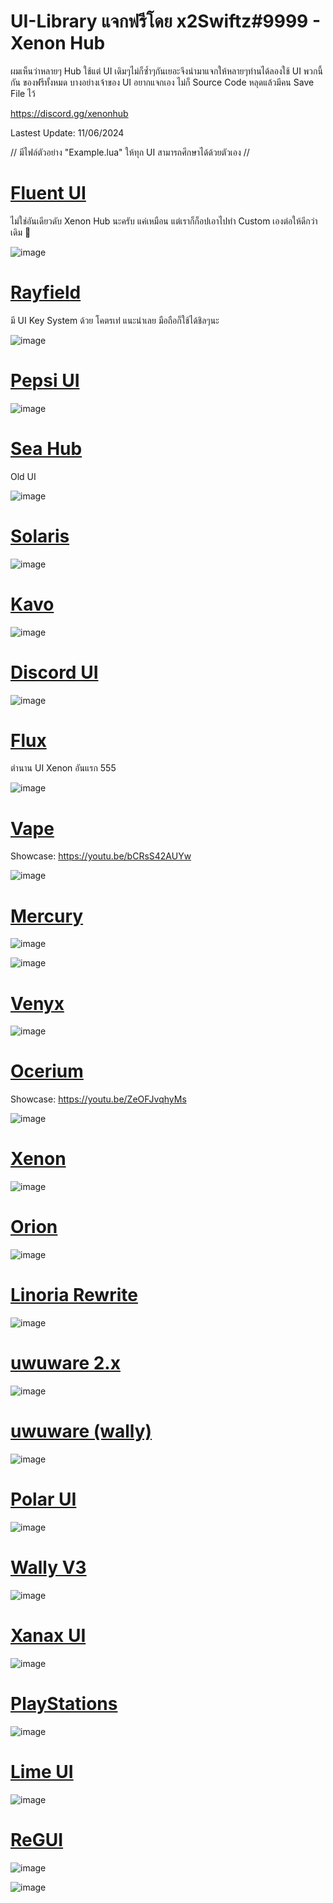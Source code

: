 # UI-Library แจกฟรีโดย x2Swiftz#9999 - Xenon Hub 

ผมเห็นว่าหลายๆ Hub ใช้แต่ UI เดิมๆไม่ก็ซ้ำๆกันเยอะจึงนำมาแจกให้หลายๆท่านได้ลองใช้ UI พวกนี้กัน
ของฟรีทั้งหมด บางอย่างเจ้าของ UI อยากแจกเอง ไม่ก็ Source Code หลุดแล้วมีคน Save File ไว้

https://discord.gg/xenonhub

Lastest Update: 11/06/2024

// มีไฟล์ตัวอย่าง "Example.lua" ให้ทุก UI สามารถศึกษาได้ด้วยตัวเอง //

# [Fluent UI](https://raw.githubusercontent.com/x2Swiftz/UI-Library/main/Libraries/FluentUI-Example.lua)

ไม่ใช่อันเดียวดับ Xenon Hub นะครับ แค่เหมือน แต่เราก็ก็อปเอาไปทำ Custom เองต่อให้ดีกว่าเดิม 🤣

![image](https://github.com/x2Swiftz/UI-Library/assets/52291809/bd3568ba-4441-46cc-b57d-9e9a721266b7)

# [Rayfield](https://raw.githubusercontent.com/x2Swiftz/UI-Library/main/Libraries/Rayfield%20-%20Library.lua)

มี UI Key System ด้วย โคตรเท่่ แนะนำเลย มือถือก็ใช้ได้ชิลๆนะ

![image](https://github.com/x2Swiftz/UI-Library/assets/52291809/bb07945d-d339-4fff-9fc3-2529fa05b0f1)

# [Pepsi UI](https://github.com/x2Swiftz/UI-Library/blob/main/Libraries/Pepsi%20-%20Example.lua)

![image](https://user-images.githubusercontent.com/52291809/208847767-27008fa0-d140-435b-a575-264d4448d9e8.png)

# [Sea Hub](https://github.com/x2Swiftz/UI-Library/blob/main/Libraries/Sea%20Hub%20-%20Example.lua)

Old UI

![image](https://user-images.githubusercontent.com/52291809/208854362-86b669df-ebb0-4031-945b-ad39e9aa4453.png)

# [Solaris](https://github.com/x2Swiftz/UI-Library/blob/main/Libraries/Solaris%20-%20Example.lua)

![image](https://user-images.githubusercontent.com/52291809/208848208-03665de0-aa41-4d6a-8419-efdd975a7753.png)

# [Kavo](https://github.com/x2Swiftz/UI-Library/blob/main/Libraries/Kavo%20-%20Example.lua)

![image](https://user-images.githubusercontent.com/52291809/208848287-578cc12a-53d7-47a6-bf87-6208d5a3f568.png)

# [Discord UI](https://github.com/x2Swiftz/UI-Library/blob/main/Libraries/Discord%20-%20Example.lua)

![image](https://user-images.githubusercontent.com/52291809/208853495-5662e869-7179-44fb-b903-be161e275577.png)

# [Flux](https://github.com/x2Swiftz/UI-Library/blob/main/Libraries/Flux%20-%20Example.lua)

ตำนาน UI Xenon อันแรก 555

![image](https://user-images.githubusercontent.com/52291809/208848401-9e828258-7dfc-4999-8c1a-13498e03eef4.png)

# [Vape](https://github.com/x2Swiftz/UI-Library/blob/main/Libraries/vape%20-%20Example.lua)

Showcase: https://youtu.be/bCRsS42AUYw

![image](https://user-images.githubusercontent.com/52291809/208848764-06467b38-ea59-44eb-a179-2c121bafae32.png)

# [Mercury](https://github.com/x2Swiftz/UI-Library/blob/main/Libraries/Mercury%20-%20Example.lua)

![image](https://user-images.githubusercontent.com/52291809/208849259-26e99d77-0468-478f-a207-ac0a8f9c1377.png)

![image](https://user-images.githubusercontent.com/52291809/208850263-ad0e5bbd-d940-4e41-b929-4d051e96394d.png)


# [Venyx](https://github.com/x2Swiftz/UI-Library/blob/main/Libraries/Venyx%20-%20Example.lua)

![image](https://user-images.githubusercontent.com/52291809/208849651-c939b7c4-7524-4c29-81ce-7f9818ec8d5e.png)


# [Ocerium](https://github.com/x2Swiftz/UI-Library/blob/main/Libraries/Ocerium%20-%20Example.lua)

Showcase: https://youtu.be/ZeOFJvqhyMs

![image](https://user-images.githubusercontent.com/52291809/208850692-f88240d5-c07d-486e-8566-1314aacffa87.png)


# [Xenon](https://github.com/x2Swiftz/UI-Library/blob/main/Libraries/Xenon%20-%20Example.lua)

![image](https://user-images.githubusercontent.com/52291809/208850978-a7b38607-87fe-45af-82da-4549c9baa065.png)

# [Orion](https://github.com/x2Swiftz/UI-Library/blob/main/Libraries/Orion%20-%20Example.lua)

![image](https://user-images.githubusercontent.com/52291809/208851233-721e7ac1-47b4-4e8d-ba82-1b8d5a96f123.png)

# [Linoria Rewrite](https://github.com/x2Swiftz/UI-Library/blob/main/Libraries/Linoria%20-%20Example.lua)

![image](https://user-images.githubusercontent.com/52291809/208851470-7803c67a-b76d-40e0-903f-14999593bf62.png)

# [uwuware 2.x](https://github.com/x2Swiftz/UI-Library/blob/main/Libraries/uwuware%20(2.x)%20-%20Library.lua)

![image](https://user-images.githubusercontent.com/52291809/208851553-f2687993-7843-4206-b92b-5da626473157.png)

# [uwuware (wally)](https://github.com/x2Swiftz/UI-Library/blob/main/Libraries/uwuware%20(wally)%20-%20Library.lua)

![image](https://user-images.githubusercontent.com/52291809/208851635-d953463e-1c06-4292-8994-1280b3a3f5a1.png)

# [Polar UI](https://github.com/x2Swiftz/UI-Library/blob/main/Libraries/Polar%20-%20Example.lua)

![image](https://user-images.githubusercontent.com/52291809/208852109-5c07216d-655f-4ee2-934d-084afa5b175d.png)

# [Wally V3](https://github.com/x2Swiftz/UI-Library/blob/main/Libraries/Wally%20V3%20-%20Example.lua)

![image](https://user-images.githubusercontent.com/52291809/208852661-4fdf7377-e265-404c-9087-833288efa02d.png)

# [Xanax UI](https://github.com/x2Swiftz/UI-Library/blob/main/Libraries/Xanax%20-%20Example.lua)

![image](https://user-images.githubusercontent.com/52291809/208852875-6cb5c4e7-e09f-4bc0-9bbd-848ac894602e.png)

# [PlayStations](https://github.com/x2Swiftz/UI-Library/blob/main/Libraries/PlayStations%20-%20Example.lua)

![image](https://user-images.githubusercontent.com/52291809/208853810-42419826-ac4d-4f24-a0c8-6a3f2f40cc3a.png)

# [Lime UI](https://github.com/x2Swiftz/UI-Library/blob/main/Libraries/Lime%20-%20Example.lua)

![image](https://user-images.githubusercontent.com/52291809/208855109-4c21d78c-100b-43c2-9f42-dcecb781f2cd.png)

# [ReGUI](https://github.com/x2Swiftz/UI-Library/blob/main/Libraries/ReGUI%20-%20Example.lua)

![image](https://github.com/user-attachments/assets/adc363e7-112b-4196-bd7f-10d0a9677607)

![image](https://github.com/user-attachments/assets/43a9549d-2b17-4890-a7dc-28ed1dbb08f2)
